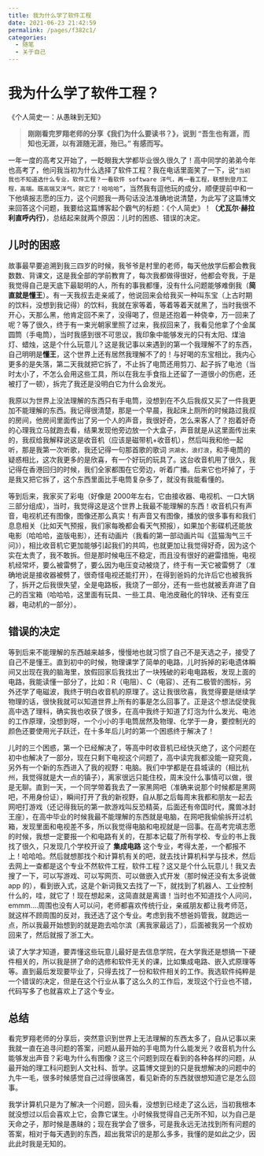 ```yaml
---
title: 我为什么学了软件工程
date: 2021-06-23 21:42:59
permalink: /pages/f382c1/
categories:
  - 随笔
  - 关于自己
---
```

# 我为什么学了软件工程？

《个人简史一：从愚昧到无知》

> **刚刚看完罗翔老师的分享《我们为什么要读书？》，说到 “吾生也有涯，而知也无涯，以有涯随无涯，殆已。” 有感而写。**

一年一度的高考又开始了，一眨眼我大学都毕业很久很久了！高中同学的弟弟今年也高考了，他问我当初为什么选择了软件工程？我在电话里面笑了一下，说``“当初我也不知道选什么专业，软件工程？一看软件 software 洋气，再一看工程，联想到登月工程，高端。既高端又洋气，就它了！哈哈哈”``，当然我有逗他玩的成分，顺便提前中和一下他填报志愿的压力，这个问题我一两句话没法准确地说清楚，为此写了这篇博文来回答这个问题，我要给这篇博客起个霸气的标题：《个人简史》！**（尤瓦尔·赫拉利直呼内行）**，总结起来就两个原因：儿时的困惑、错误的决定。

## 儿时的困惑

故事最早要追溯到我三四岁的时候，我爷爷是村里的老师，每天他放学后都会教我数数、背课文，这是我全部的学前教育了，每次我都做得很好，他都会夸我，于是我觉得自己是天底下最聪明的人，所有的事我都懂，没有什么问题能够难倒我（**简直就是懂王**）。有一天我叔去走亲戚了，他说回来会给我买一种叫东宝（上古时期的饮料，没想到我记得）的饮料，我就在家等着，等着等着天就黑了，当时我很不开心，天那么黑，他肯定回不来了，没得喝了，但是还抱着一种侥幸，万一回来了呢？等了很久，终于有一束光朝家里照了过来，我叔回来了，我看见他拿了个金属圆筒（手电筒），当时我感到很不可思议，我印象中能够发光的只有太阳、煤油灯、蜡烛，这是个什么玩意儿？这是我记事以来遇到的第一个我理解不了的东西，自己明明是**懂王**，这个世界上还有居然我理解不了的！与好喝的东宝相比，我内心更多的是失落，第二天我就把它拆了，不止拆了电筒还用剪刀、起子拆了电池（当时太小了，不怎么会用这些工具，所以在我左手食指上还留了一道很小的伤疤，还被打了一顿），拆完了我还是没明白它为什么会发光。

我原以为世界上没法理解的东西只有手电筒，没想到在不久后我叔又买了一件我更加不能理解的东西。我记得很清楚，那是一个早晨，我起床上厕所的时候路过我叔的房间，他房间里面传出了另一个人的声音，我很好奇，怎么来客人了？抱着好奇的心理我立马就跑去看，结果发现他旁边放一个大盒子，声音就是从这里面传出来的，我叔给我解释说这是收音机（应该是磁带机+收音机），然后叫我和他一起听，那是我第一次听歌，我还记得一句那首歌的歌词 ``洪湖水，浪打浪``，和手电筒的疑惑相比，这次我更多的是欣喜，有一个好玩的玩具了。这台收音机用了很久，我记得在香港回归的时候，我们全家都围在它旁边，听着广播。后来它也坏掉了，于是我又把它拆了，这个东西里面比手电筒复杂多了，就没有我能看懂的。

等到后来，我家买了彩电（好像是 2000年左右，它由接收器、电视机、一口大锅三部分组成），当时，我觉得这是这个世界上我最不能理解的东西！收音机只有声音，电视机还有图像，图像还那么真实！有声音又有图像，播放的很多事有和我们息息相关（比如天气预报，我们家每晚都会看天气预报），如果加个影碟机还能放电影（哈哈哈，盗版电影），还有动画片（我看的第一部动画片叫《蓝猫淘气三千问》），相比收音机它更加能够引起我们的共鸣，也就更加让我觉得好奇，因为这个实在太贵了，我不敢拆。但是那时候电压不稳定，而且没有很好的避雷措施，电视机经常坏，要么被雷劈了，要么因为电压变动被烧了，终于有一天它被雷劈了（准确地说是接收器被劈了，很奇怪电视还能打开），在得到爸妈的允许后它也被我拆了，拆开之后我很失望，全是电路板，我烧了一部分，还有一些也就被丢弃进了自己的百宝箱（哈哈哈，这里面有玩具、一些工具、电池皮融化的锌块、还有变压器，电动机的一部分）。

## 错误的决定

等到后来不能理解的东西越来越多，慢慢地也就习惯了自己不是天选之子，接受了自己不是懂王。直到初中的时候，物理课学了简单的电路，儿时拆掉的彩电遗体瞬间又出现在我的脑海里，放假回家后我找出了一块残破的彩电电路板，发现上面的电路，我能读懂一部分了，比如：R（电阻）、C（电容）、还有二极管的图标，另外还学了电磁波，我终于明白收音机的原理了。这让我很欣喜，我觉得要是继续学物理的话，很快我就可以知道世界上所有的事是怎么回事了。正是这个想法促使我高中选了理科，确实我也收获了很多，在高中我终于知道了灯泡为什么发光、电池的工作原理，没想到呀，一个小小的手电筒居然及物理、化学于一身，要控制光的颜色还要使用光子跃迁，在十多年后儿时的第一个困惑终于解决了！

儿时的三个困惑，第一个已经解决了，等高中时收音机已经快灭绝了，这个问题在初中也解决了一部分，现在只剩下电视这个问题了，高中读完我都没能一窥究竟，另外有一个新的东西进入了我的视野：电脑。我们中学都是在县城读的（相比杭州，我觉得就是大一点的镇子），离家很远只能住校，周末没什么事情可以做，很是无聊。直到一天，一个同学带着我去了一家黑网吧（准确来说那个时候都是黑网吧，不用身份证），瞬间打开了我的新视野，自从那之后每周末我都和朋友一起去网吧打游戏（还记得我玩的第一款游戏叫反恐精英，后面还有帝国时代，魔兽冰封王座），在高中毕业的时候我最不能理解的东西就是电脑，在网吧我偷偷拆开过机箱，发现里面和电视差不多，所以我觉得电脑和电视就是一回事。在高考完填志愿的时候，我想一定要报一个和电路有关的，在那本记载了所有学校、专业的书上我找了很久，只发现几个学校开设了 **集成电路** 这个专业，考得太差，一个都报不上！哈哈哈。然后就想那找个和计算机有关的吧，就去找计算机科学与技术，然后去网上一查都是这个专业不然软件工程，软件工程？这又是个什么玩意儿！我又去搜了一下，可以写游戏、可以写网页、可以做嵌入式开发（那时候还没有太多说做 app 的），看到嵌入式，这是个新词我又去找了一下，就找到了机器人、工业控制什么的，哇，就它了！现在想起来，这简直就是离谱！当时也不知道找个人问问，emmm....周围也没有人可以问，老师都喜欢传统行业，亲戚朋友都让我考师范，就这样不顾周围的反对，我还选了这个专业。考虑到我不想爸妈管我，就跑远一点，所以我最开始想到的就是跑去哈尔滨（离我家最远了），后面被我另一个叔劝回来了，然后就报了浙工大。

读了大学才知道，要弄懂这些玩意儿最好是去信息学院，在大学我还是想搞一下硬件相关的，所以我是拼了命的选修和软件无关的课，比如集成电路、嵌入式原理等等。直到最后发现要毕业了，只得去找了一份和软件相关的工作。我选软件纯粹是一个错误的决定，但是在这个行业从事了这么久的工作后，发现这个行业也不错，代码写多了也就喜欢上了这个专业。

## 总结

看完罗翔老师的分享后，突然意识到世界上无法理解的东西太多了，自从记事以来我就一直在追寻问题的答案，问题从最开始的手电筒为什么能发光？收音机为什么能够发出声音？彩电为什么有图像？这三个问题到现在看到的各种各样的问题，从最开始的理工科问题到人文社科、哲学。这篇博文提到的只是我想解决的问题中的九牛一毛，很多时候感觉自己过得很痛苦，看见新奇的东西就很想知道它是怎么回事。

我学计算机只是为了解决一个问题，回头看，没想到已经走了这么远，当初我根本就没想过以后会喜欢上它，会靠它谋生。小时候我觉得自己无所不知，以为自己是天命之子，那时候是愚昧的；现在我学会了很多，可是我永远无法找到所有问题的答案，相对于每天遇到的东西，超出我常识的是那么多多，我懂的是如此之少，因此此时我是无知的。
